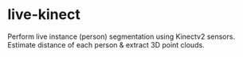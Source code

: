 # live-kinect
Perform live instance (person) segmentation using Kinectv2 sensors. Estimate distance of each person &amp; extract 3D point clouds.
